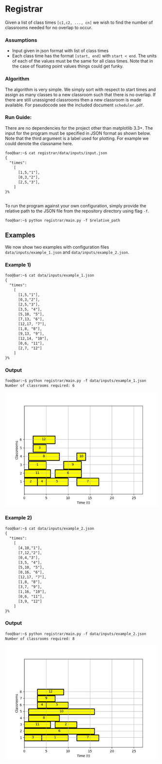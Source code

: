 # Registrar
Given a list of class times `[c1,c2, ..., cn]` we wish to find the number of classrooms needed for no overlap to occur. 


### Assumptions
- Input given in json format with list of class times
- Each class time has the format `[start, end]` with `start < end`. The units of each of the values must be the same for
all class times. Note that in the case of floating point values things could get funky. 


### Algorithm
The algorithm is very simple. We simply sort with respect to start times and assign as many classes to a new classroom 
such that there is no overlap. If there are still unassigned classrooms then a new classroom is made available. For pseudocode 
see the included document `scheduler.pdf`.


### Run Guide:
There are no dependencies for the project other than matplotlib 3.3+.
The input for the program must be specified in JSON format as shown below. Note that the third argument is a label used 
for plotting. For example we could denote the classname here. 
```console
foo@bar:~$ cat registrar/data/inputs/input.json
{
  "times":
    [
      [1,5,"1"],
      [0,3,"2"],
      [2,5,"3"],
    ]
}%     
    
```
To run the program against your own configuration, simply provide the relative path to the JSON file from the repository directory using flag `-f`.
```console
foo@bar:~$ python registrar/main.py -f $relative_path
```


## Examples
We now show two examples with configuration files `data/inputs/example_1.json` and `data/inputs/example_2.json`. 

### Example 1) 

```console
foo@bar:~$ cat data/inputs/example_1.json                         
{
  "times":
    [
      [1,5,"1"],
      [0,3,"2"],
      [2,5,"3"],
      [3,5, "4"],
      [5,10, "5"],
      [7,13, "6"],
      [12,17, "7"],
      [1,8, "8"],
      [9,13, "9"],
      [12,14, "10"],
      [0,6, "11"],
      [2,7, "12"]
    ]
}%    
```
### Output
```console
foo@bar:~$ python registrar/main.py -f data/inputs/example_1.json 
Number of classrooms required: 6 
```
![alt text](data/images/example_1.png)


### Example 2) 


```console
foo@bar:~$ cat data/inputs/example_2.json 
{
  "times":
    [
      [4,10,"1"],
      [7,12,"2"],
      [0,4,"3"],
      [3,5, "4"],
      [5,10, "5"],
      [0,16, "6"],
      [12,17, "7"],
      [1,8, "8"],
      [3,7, "9"],
      [1,16, "10"],
      [0,6, "11"],
      [3,9, "12"]
    ]
}%   
```
### Output
```console
foo@bar:~$ python registrar/main.py -f data/inputs/example_2.json
Number of classrooms required: 8

```
![alt text](data/images/example_2.png)


